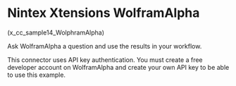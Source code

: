 # Nintex Xtensions WolframAlpha
(x_cc_sample14_WolphramAlpha)

Ask WolframAlpha a question and use the results in your workflow.

This connector uses API key authentication. You must create a free developer account on WolframAlpha and create your own API key to be able to use this example.
